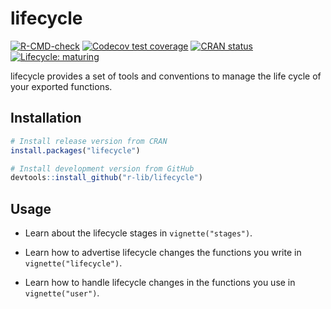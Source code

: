 # lifecycle

<!-- badges: start -->

[![R-CMD-check](https://github.com/r-lib/lifecycle/workflows/R-CMD-check/badge.svg)](https://github.com/r-lib/lifecycle/actions) [![Codecov test coverage](https://codecov.io/gh/r-lib/lifecycle/branch/master/graph/badge.svg)](https://codecov.io/gh/r-lib/lifecycle?branch=master) [![CRAN status](https://www.r-pkg.org/badges/version/lifecycle)](https://CRAN.R-project.org/package=lifecycle) [![Lifecycle: maturing](https://img.shields.io/badge/lifecycle-maturing-blue.svg)](https://www.tidyverse.org/lifecycle/#maturing)

<!-- badges: end -->

lifecycle provides a set of tools and conventions to manage the life cycle of your exported functions.

## Installation

``` r
# Install release version from CRAN
install.packages("lifecycle")

# Install development version from GitHub
devtools::install_github("r-lib/lifecycle")
```

## Usage

-   Learn about the lifecycle stages in `vignette("stages")`.

-   Learn how to advertise lifecycle changes the functions you write in `vignette("lifecycle")`.

-   Learn how to handle lifecycle changes in the functions you use in `vignette("user")`.

